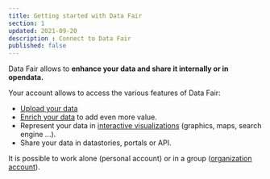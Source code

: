 ```yaml
---
title: Getting started with Data Fair
section: 1
updated: 2021-09-20
description : Connect to Data Fair
published: false
---
```


Data Fair allows to **enhance your data and share it internally or in opendata.**  

Your account allows to access the various features of Data Fair:

* [Upload your data](./user-guide/datasets)
* [Enrich your data](./user-guide/enrichment) to add even more value.
* Represent your data in [interactive visualizations](./user-guide/reuses) (graphics, maps, search engine ...).
* Share your data in datastories, portals or API.

<p>
</p>

It is possible to work alone (personal account) or in a group ([organization account](./user-guide/organisation)).
